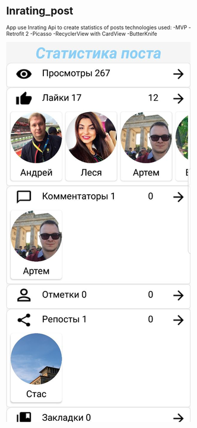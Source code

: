 # Inrating_post
App use Inrating Api to create statistics of posts
technologies used:
-MVP
-Retrofit 2
-Picasso
-RecyclerView with CardView
-ButterKnife







![alt text](https://github.com/dima78442/Inrating_post/blob/master/image.png)
